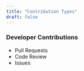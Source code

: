 ```yaml
---
title: "Contribution Types"
draft: false
---
```


### Developer Contributions

 - Pull Requests
 - Code Review
 - Issues
